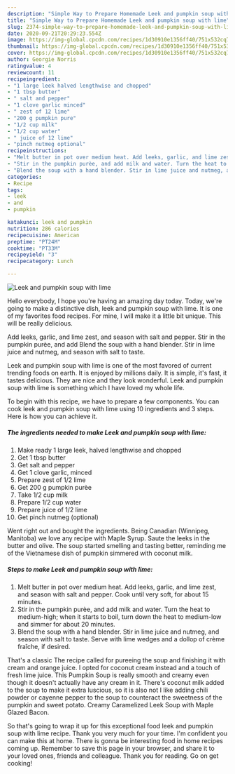 ```yaml
---
description: "Simple Way to Prepare Homemade Leek and pumpkin soup with lime"
title: "Simple Way to Prepare Homemade Leek and pumpkin soup with lime"
slug: 2374-simple-way-to-prepare-homemade-leek-and-pumpkin-soup-with-lime
date: 2020-09-21T20:29:23.554Z
image: https://img-global.cpcdn.com/recipes/1d30910e1356ff40/751x532cq70/leek-and-pumpkin-soup-with-lime-recipe-main-photo.jpg
thumbnail: https://img-global.cpcdn.com/recipes/1d30910e1356ff40/751x532cq70/leek-and-pumpkin-soup-with-lime-recipe-main-photo.jpg
cover: https://img-global.cpcdn.com/recipes/1d30910e1356ff40/751x532cq70/leek-and-pumpkin-soup-with-lime-recipe-main-photo.jpg
author: Georgie Norris
ratingvalue: 4
reviewcount: 11
recipeingredient:
- "1 large leek halved lengthwise and chopped"
- "1 tbsp butter"
- " salt and pepper"
- "1 clove garlic minced"
- " zest of 12 lime"
- "200 g pumpkin pure"
- "1/2 cup milk"
- "1/2 cup water"
- " juice of 12 lime"
- "pinch nutmeg optional"
recipeinstructions:
- "Melt butter in pot over medium heat. Add leeks, garlic, and lime zest, and season with salt and pepper. Cook until very soft, for about 15 minutes."
- "Stir in the pumpkin purèe, and add milk and water. Turn the heat to medium-high; when it starts to boil, turn down the heat to medium-low and simmer for about 20 minutes."
- "Blend the soup with a hand blender. Stir in lime juice and nutmeg, and season with salt to taste. Serve with lime wedges and a dollop of crème fraîche, if desired."
categories:
- Recipe
tags:
- leek
- and
- pumpkin

katakunci: leek and pumpkin 
nutrition: 286 calories
recipecuisine: American
preptime: "PT24M"
cooktime: "PT33M"
recipeyield: "3"
recipecategory: Lunch

---
```



![Leek and pumpkin soup with lime](https://img-global.cpcdn.com/recipes/1d30910e1356ff40/751x532cq70/leek-and-pumpkin-soup-with-lime-recipe-main-photo.jpg)

Hello everybody, I hope you're having an amazing day today. Today, we're going to make a distinctive dish, leek and pumpkin soup with lime. It is one of my favorites food recipes. For mine, I will make it a little bit unique. This will be really delicious.

Add leeks, garlic, and lime zest, and season with salt and pepper. Stir in the pumpkin purèe, and add Blend the soup with a hand blender. Stir in lime juice and nutmeg, and season with salt to taste.

Leek and pumpkin soup with lime is one of the most favored of current trending foods on earth. It is enjoyed by millions daily. It is simple, it's fast, it tastes delicious. They are nice and they look wonderful. Leek and pumpkin soup with lime is something which I have loved my whole life.


To begin with this recipe, we have to prepare a few components. You can cook leek and pumpkin soup with lime using 10 ingredients and 3 steps. Here is how you can achieve it.

<!--inarticleads1-->

##### The ingredients needed to make Leek and pumpkin soup with lime:

1. Make ready 1 large leek, halved lengthwise and chopped
1. Get 1 tbsp butter
1. Get  salt and pepper
1. Get 1 clove garlic, minced
1. Prepare  zest of 1/2 lime
1. Get 200 g pumpkin purèe
1. Take 1/2 cup milk
1. Prepare 1/2 cup water
1. Prepare  juice of 1/2 lime
1. Get pinch nutmeg (optional)


Went right out and bought the ingredients. Being Canadian (Winnipeg, Manitoba) we love any recipe with Maple Syrup. Saute the leeks in the butter and olive. The soup started smelling and tasting better, reminding me of the Vietnamese dish of pumpkin simmered with coconut milk. 

<!--inarticleads2-->

##### Steps to make Leek and pumpkin soup with lime:

1. Melt butter in pot over medium heat. Add leeks, garlic, and lime zest, and season with salt and pepper. Cook until very soft, for about 15 minutes.
1. Stir in the pumpkin purèe, and add milk and water. Turn the heat to medium-high; when it starts to boil, turn down the heat to medium-low and simmer for about 20 minutes.
1. Blend the soup with a hand blender. Stir in lime juice and nutmeg, and season with salt to taste. Serve with lime wedges and a dollop of crème fraîche, if desired.


That&#39;s a classic The recipe called for pureeing the soup and finishing it with cream and orange juice. I opted for coconut cream instead and a touch of fresh lime juice. This Pumpkin Soup is really smooth and creamy even though it doesn&#39;t actually have any cream in it. There&#39;s coconut milk added to the soup to make it extra luscious, so it is also not I like adding chili powder or cayenne pepper to the soup to counteract the sweetness of the pumpkin and sweet potato. Creamy Caramelized Leek Soup with Maple Glazed Bacon. 

So that's going to wrap it up for this exceptional food leek and pumpkin soup with lime recipe. Thank you very much for your time. I'm confident you can make this at home. There is gonna be interesting food in home recipes coming up. Remember to save this page in your browser, and share it to your loved ones, friends and colleague. Thank you for reading. Go on get cooking!
